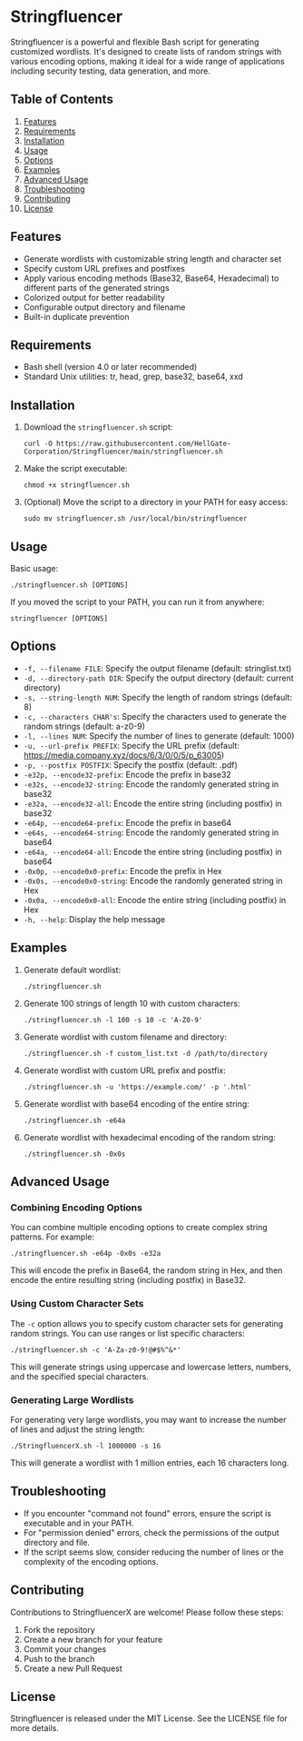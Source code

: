 # Stringfluencer

Stringfluencer is a powerful and flexible Bash script for generating customized wordlists. It's designed to create lists of random strings with various encoding options, making it ideal for a wide range of applications including security testing, data generation, and more.

## Table of Contents

1. [Features](#features)
2. [Requirements](#requirements)
3. [Installation](#installation)
4. [Usage](#usage)
5. [Options](#options)
6. [Examples](#examples)
7. [Advanced Usage](#advanced-usage)
8. [Troubleshooting](#troubleshooting)
9. [Contributing](#contributing)
10. [License](#license)

## Features

- Generate wordlists with customizable string length and character set
- Specify custom URL prefixes and postfixes
- Apply various encoding methods (Base32, Base64, Hexadecimal) to different parts of the generated strings
- Colorized output for better readability
- Configurable output directory and filename
- Built-in duplicate prevention

## Requirements

- Bash shell (version 4.0 or later recommended)
- Standard Unix utilities: tr, head, grep, base32, base64, xxd

## Installation

1. Download the `stringfluencer.sh` script:

   ```
   curl -O https://raw.githubusercontent.com/HellGate-Corporation/Stringfluencer/main/stringfluencer.sh
   ```

2. Make the script executable:

   ```
   chmod +x stringfluencer.sh
   ```

3. (Optional) Move the script to a directory in your PATH for easy access:

   ```
   sudo mv stringfluencer.sh /usr/local/bin/stringfluencer
   ```

## Usage

Basic usage:

```
./stringfluencer.sh [OPTIONS]
```

If you moved the script to your PATH, you can run it from anywhere:

```
stringfluencer [OPTIONS]
```

## Options

- `-f, --filename FILE`: Specify the output filename (default: stringlist.txt)
- `-d, --directory-path DIR`: Specify the output directory (default: current directory)
- `-s, --string-length NUM`: Specify the length of random strings (default: 8)
- `-c, --characters CHAR's`: Specify the characters used to generate the random strings (default: a-z0-9)
- `-l, --lines NUM`: Specify the number of lines to generate (default: 1000)
- `-u, --url-prefix PREFIX`: Specify the URL prefix (default: https://media.company.xyz/docs/6/3/0/0/5/p_63005)
- `-p, --postfix POSTFIX`: Specify the postfix (default: .pdf)
- `-e32p, --encode32-prefix`: Encode the prefix in base32
- `-e32s, --encode32-string`: Encode the randomly generated string in base32
- `-e32a, --encode32-all`: Encode the entire string (including postfix) in base32
- `-e64p, --encode64-prefix`: Encode the prefix in base64
- `-e64s, --encode64-string`: Encode the randomly generated string in base64
- `-e64a, --encode64-all`: Encode the entire string (including postfix) in base64
- `-0x0p, --encode0x0-prefix`: Encode the prefix in Hex
- `-0x0s, --encode0x0-string`: Encode the randomly generated string in Hex
- `-0x0a, --encode0x0-all`: Encode the entire string (including postfix) in Hex
- `-h, --help`: Display the help message

## Examples

1. Generate default wordlist:
   ```
   ./stringfluencer.sh
   ```

2. Generate 100 strings of length 10 with custom characters:
   ```
   ./stringfluencer.sh -l 100 -s 10 -c 'A-Z0-9'
   ```

3. Generate wordlist with custom filename and directory:
   ```
   ./stringfluencer.sh -f custom_list.txt -d /path/to/directory
   ```

4. Generate wordlist with custom URL prefix and postfix:
   ```
   ./stringfluencer.sh -u 'https://example.com/' -p '.html'
   ```

5. Generate wordlist with base64 encoding of the entire string:
   ```
   ./stringfluencer.sh -e64a
   ```

6. Generate wordlist with hexadecimal encoding of the random string:
   ```
   ./stringfluencer.sh -0x0s
   ```

## Advanced Usage

### Combining Encoding Options

You can combine multiple encoding options to create complex string patterns. For example:

```
./stringfluencer.sh -e64p -0x0s -e32a
```

This will encode the prefix in Base64, the random string in Hex, and then encode the entire resulting string (including postfix) in Base32.

### Using Custom Character Sets

The `-c` option allows you to specify custom character sets for generating random strings. You can use ranges or list specific characters:

```
./stringfluencer.sh -c 'A-Za-z0-9!@#$%^&*'
```

This will generate strings using uppercase and lowercase letters, numbers, and the specified special characters.

### Generating Large Wordlists

For generating very large wordlists, you may want to increase the number of lines and adjust the string length:

```
./StringfluencerX.sh -l 1000000 -s 16
```

This will generate a wordlist with 1 million entries, each 16 characters long.

## Troubleshooting

- If you encounter "command not found" errors, ensure the script is executable and in your PATH.
- For "permission denied" errors, check the permissions of the output directory and file.
- If the script seems slow, consider reducing the number of lines or the complexity of the encoding options.

## Contributing

Contributions to StringfluencerX are welcome! Please follow these steps:

1. Fork the repository
2. Create a new branch for your feature
3. Commit your changes
4. Push to the branch
5. Create a new Pull Request

## License

Stringfluencer is released under the MIT License. See the LICENSE file for more details.
